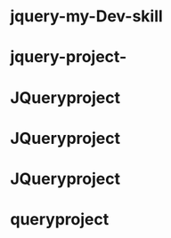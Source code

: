 # jquery-my-Dev-skill
# jquery-project-
# JQueryproject
# JQueryproject
# JQueryproject
# queryproject
